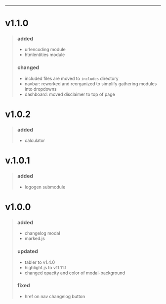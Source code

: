 ---


# **v1.1.0**
> ### added
> * urlencoding module
> * htmlentities module
> ### changed
> * included files are moved to `includes` directory
> * navbar: reworked and reorganized to simplify gathering modules into dropdowns
> * dashboard: moved disclaimer to top of page

# **v1.0.2**
> ### added
> * calculator

# **v.1.0.1**
> ### added
> * logogen submodule


# **v1.0.0**
> ### added
> * changelog modal
> * marked.js
> ### updated
> * tabler to v1.4.0
> * highlight.js to v11.11.1
> * changed opacity and color of modal-background
> ### fixed
> * href on nav changelog button